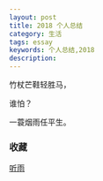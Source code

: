 ```yaml
---
layout: post
title: 2018 个人总结
category: 生活
tags: essay
keywords: 个人总结,2018
description:
---
```


竹杖芒鞋轻胜马，

谁怕？

一蓑烟雨任平生。

### 收藏


[听雨](https://rainbowhunt.me/)

